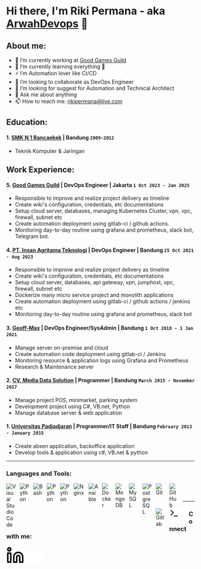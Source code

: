 # Hi there, I'm Riki Permana - aka [ArwahDevops](https://github.com/ArwahDevops) 👋
## About me:
- 🔭 I’m currently working at [Good Games Guild](https://goodgamesguild.com/)
- 🌱 I’m currently learning everything 🤣
- ⚡  I’m Automation lover like CI/CD
- 👯 I’m looking to collaborate as DevOps Engineer
- 🤔 I’m looking for suggest for Automation and Technical Architect
- 💬 Ask me about anything
- 📫 How to reach me: rikipermana@live.com

## Education:

#### 1. [SMK N 1 Rancaekek]() | Bandung `2009-2012`
   - Teknik Komputer & Jaringan

## Work Experience:
#### 5. [Good Games Guild](https://goodgamesguild.com) | DevOps Engineer | Jakarta `1 Oct 2023 - Jan 2025`
   - Responsible to improve and realize project delivery as timeline
   - Create wiki's configuration, credentials, etc documentations
   - Setup cloud server, databases, managing Kubernetes Cluster, vpn, vpc, firewall, subnet etc
   - Create automation deployment using gitlab-ci / github actions. 
   - Monitoring day-to-day routine using grafana and prometheus, slack bot, Telegram bot.
#### 4. [PT. Insan Agritama Teknologi](https://inagri.asia) | DevOps Engineer | Bandung `25 Oct 2021 - Aug 2023`
   - Responsible to improve and realize project delivery as timeline
   - Create wiki's configuration, credentials, etc documentations
   - Setup cloud server, databases, api gateway, vpn, jumphost, vpc, firewall, subnet etc
   - Dockerize many micro service project and monolith applications
   - Create automation deployment using gitlab-ci / github actions / jenkins etc
   - Monitoring day-to-day routine using grafana and prometheus, slack bot
#### 3. [Geoff-Max](https://geoff-max.com) | DevOps Engineer/SysAdmin | Bandung `1 Oct 2018 - 1 Jan 2021`
   - Manage server on-premise and cloud
   - Create automation code deployment using gitlab-ci / Jenkins
   - Monitoring resource & application logs using Grafana and Prometheus
   - Research & Maintenance server
#### 2. [CV. Media Data Solution]() | Programmer | Bandung `March 2015 - November 2017`
   - Manage project POS, minimarket, parking system
   - Development project using C#, VB.net, Python
   - Manage database server & web application
#### 1. [Universitas Padjadjaran](https://www.unpad.ac.id) | Programmer/IT Staff | Bandung `February 2013 - January 2015`
   - Create absen application, backoffice application
   - Develop tools & application using c#, VB.net & python

---

### Languages and Tools:

[<img align="left" alt="Visual Studio Code" width="26px" src="https://cdn.jsdelivr.net/gh/devicons/devicon/icons/vscode/vscode-original.svg" style="padding-right:10px;" />][webdev]
[<img align="left" alt="Python" width="26px" src="https://user-images.githubusercontent.com/19824574/41482054-47a3a702-70a2-11e8-9561-de51c5f71220.png" style="padding-right:10px;" />][webdev]
[<img align="left" alt="Bash" width="26px" src="https://cdn.jsdelivr.net/gh/devicons/devicon/icons/bash/bash-original.svg" style="padding-right:10px;" />][webdev]
[<img align="left" alt="Python" width="26px" src="https://upload.wikimedia.org/wikipedia/commons/thumb/c/c3/Python-logo-notext.svg/110px-Python-logo-notext.svg.png?20100317150552" style="padding-right:10px;" />][webdev]
[<img align="left" alt="Python" width="26px" src="https://cdn.jsdelivr.net/gh/devicons/devicon/icons/go/go-original.svg" style="padding-right:10px;" />][webdev]
[<img align="left" alt="Nginx" width="30px" src="https://cdn.jsdelivr.net/gh/devicons/devicon/icons/nginx/nginx-original.svg" style="padding-right:10px;" />][webdev]
[<img align="left" alt="Ansible" width="26px" src="https://cdn.jsdelivr.net/gh/devicons/devicon/icons/ansible/ansible-original.svg" style="padding-right:10px;" />][webdev]
[<img align="left" alt="Docker" width="26px" src="https://cdn.jsdelivr.net/gh/devicons/devicon/icons/docker/docker-original.svg" style="padding-right:10px;" />][webdev]
[<img align="left" alt="MongoDB" width="26px" src="https://cdn.jsdelivr.net/gh/devicons/devicon/icons/mongodb/mongodb-original.svg" style="padding-right:10px;" />][webdev]
[<img align="left" alt="MySQL" width="26px" src="https://cdn.jsdelivr.net/gh/devicons/devicon/icons/mysql/mysql-original.svg" style="padding-right:10px;" />][webdev]
[<img align="left" alt="PostgreSQL" width="26px" src="https://cdn.jsdelivr.net/gh/devicons/devicon/icons/postgresql/postgresql-original.svg" style="padding-right:10px;" />][webdev]
[<img align="left" alt="Git" width="26px" src="https://cdn.jsdelivr.net/gh/devicons/devicon/icons/git/git-original.svg" style="padding-right:10px;" />][webdev]
[<img align="left" alt="GitHub" width="26px" src="https://user-images.githubusercontent.com/3369400/139448065-39a229ba-4b06-434b-bc67-616e2ed80c8f.png" style="padding-right:10px;" />][webdev]
[<img align="left" alt="Gitlab" width="26px" src="https://cdn.jsdelivr.net/gh/devicons/devicon/icons/gitlab/gitlab-original.svg" style="padding-right:10px;" />][webdev]
[<img align="left" alt="Terminal" width="26px" src="./img/terminal-light.svg" />][webdev]
[<img align="left" alt="Terminal" width="26px" src="./img/terminal-dark.svg" />][webdev]


<br />
<br />

---
### Connect with me:

[![website](./img/linkedin-light.svg)](https://www.linkedin.com/in/riki-permana#gh-light-mode-only)
[![website](./img/linkedin-dark.svg)](https://www.linkedin.com/in/riki-permana#gh-dark-mode-only)




[webdev]: https://github.com/ArwahDevops/ArwahDevops
